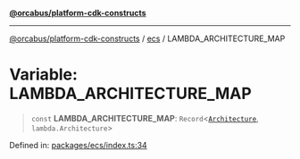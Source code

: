 [**@orcabus/platform-cdk-constructs**](../../../../README.md)

***

[@orcabus/platform-cdk-constructs](../../../../README.md) / [ecs](../README.md) / LAMBDA\_ARCHITECTURE\_MAP

# Variable: LAMBDA\_ARCHITECTURE\_MAP

> `const` **LAMBDA\_ARCHITECTURE\_MAP**: `Record`\<[`Architecture`](../type-aliases/Architecture.md), `lambda.Architecture`\>

Defined in: [packages/ecs/index.ts:34](https://github.com/OrcaBus/platform-cdk-constructs/blob/eb710b2f105d22a64c8abea3b2245773c2378377/packages/ecs/index.ts#L34)
